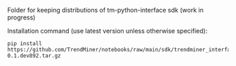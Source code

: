 Folder for keeping distributions of tm-python-interface sdk (work in progress)

Installation command (use latest version unless otherwise specified):
```
pip install https://github.com/TrendMiner/notebooks/raw/main/sdk/trendminer_interface-0.1.dev892.tar.gz
```
